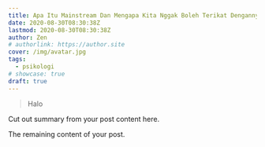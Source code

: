 ```yaml
---
title: Apa Itu Mainstream Dan Mengapa Kita Nggak Boleh Terikat Dengannya
date: 2020-08-30T08:30:38Z
lastmod: 2020-08-30T08:30:38Z
author: Zen
# authorlink: https://author.site
cover: /img/avatar.jpg
tags:
  - psikologi
# showcase: true
draft: true
---
```


> Halo

Cut out summary from your post content here.

<!--more-->

The remaining content of your post.
